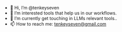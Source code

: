 - 👋 Hi, I’m @tenkeyseven
- 👀 I’m interested tools that help us in our workflows. 
- 🌱 I’m currently get touching in LLMs relevant tools..
- 📫 How to reach me: tenkeyseven@gmail.com

<!---
tenkeyseven/tenkeyseven is a ✨ special ✨ repository because its `README.md` (this file) appears on your GitHub profile.
You can click the Preview link to take a look at your changes.
--->
